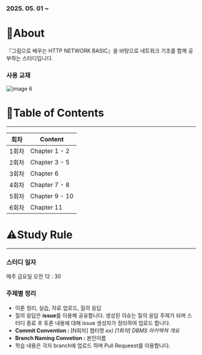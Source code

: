 ### 2025. 05. 01 ~

# 🍎About

『그림으로 배우는 HTTP NETWORK BASIC』을 바탕으로 네트워크 기초를 함께 공부하는 스터디입니다.

### 사용 교재

![image](https://github.com/user-attachments/assets/4e148e9f-89b4-49e9-a82d-ff0c76a8cd56)
6

# 🏁Table of Contents

---

| 회차 | Content |
| --- | --- |
| 1회차 | Chapter 1 - 2 |
| 2회차 | Chapter 3 - 5 |
| 3회차 | Chapter 6 |
| 4회차 | Chapter 7 - 8 |
| 5회차 | Chapter 9 - 10 |
| 6회차 | Chapter 11 |

# ⚠️Study Rule

---

### **스터디 일자**

매주 금요일 오전 12 : 30

### **주제별 정리**

- 이론 정리, 실습, 자료 업로드, 질의 응답
- 질의 응답은 **issue**를 이용해 공유합니다. 생성된 이슈는 질의 응답 주제가 되며 스터디 종료 후 토론 내용에 대해 issue 생성자가 정리하여 업로드 합니다.
- **Commit Convention :** [N회차] 챕터명 *ex) [1회차] DBMS 아키텍쳐 개요* 
- **Branch Naming Convetion :** 본인이름
- 학습 내용은 각자 branch에 업로드 하며 Pull Requeest를 이용합니다.
